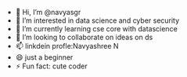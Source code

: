 - 👋 Hi, I’m @navyasgr
- 👀 I’m interested in data science and cyber security
- 🌱 I’m currently learning cse core with datascience
- 💞️ I’m looking to collaborate on ideas on ds
- 📫 linkdein profle:Navyashree N
- 😄 just a beginner
- ⚡ Fun fact: cute coder

<!---
Navyansgr/Navyansgr is a ✨ special ✨ repository because its `README.md` (this file) appears on your GitHub profile.
You can click the Preview link to take a look at your changes.
--->
